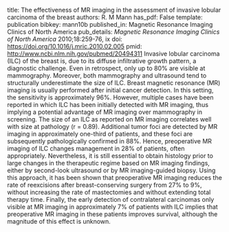 title: The effectiveness of MR imaging in the assessment of invasive lobular carcinoma of the breast
authors: R. M Mann
has_pdf: False
template: publication
bibkey: mann10b
published_in: Magnetic Resonance Imaging Clinics of North America
pub_details: <i>Magnetic Resonance Imaging Clinics of North America</i> 2010;18:259-76, ix
doi: https://doi.org/10.1016/j.mric.2010.02.005
pmid: http://www.ncbi.nlm.nih.gov/pubmed/20494311
Invasive lobular carcinoma (ILC) of the breast is, due to its diffuse infiltrative growth pattern, a diagnostic challenge. Even in retrospect, only up to 80\% are visible at mammography. Moreover, both mammography and ultrasound tend to structurally underestimate the size of ILC. Breast magnetic resonance (MR) imaging is usually performed after initial cancer detection. In this setting, the sensitivity is approximately 96\%. However, multiple cases have been reported in which ILC has been initially detected with MR imaging, thus implying a potential advantage of MR imaging over mammography in screening. The size of an ILC as reported on MR imaging correlates well with size at pathology (r = 0.89). Additional tumor foci are detected by MR imaging in approximately one-third of patients, and these foci are subsequently pathologically confirmed in 88\%. Hence, preoperative MR imaging of ILC changes management in 28\% of patients, often appropriately. Nevertheless, it is still essential to obtain histology prior to large changes in the therapeutic regime based on MR imaging findings, either by second-look ultrasound or by MR imaging-guided biopsy. Using this approach, it has been shown that preoperative MR imaging reduces the rate of reexcisions after breast-conserving surgery from 27\% to 9\%, without increasing the rate of mastectomies and without extending total therapy time. Finally, the early detection of contralateral carcinomas only visible at MR imaging in approximately 7\% of patients with ILC implies that preoperative MR imaging in these patients improves survival, although the magnitude of this effect is unknown.

